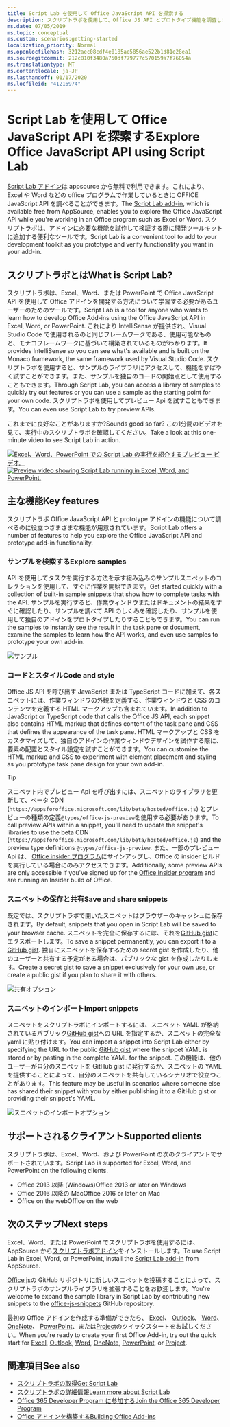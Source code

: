 ```yaml
---
title: Script Lab を使用して Office JavaScript API を探索する
description: スクリプトラボを使用して、Office JS API とプロトタイプ機能を調査します。
ms.date: 07/05/2019
ms.topic: conceptual
ms.custom: scenarios:getting-started
localization_priority: Normal
ms.openlocfilehash: 3212aec08cdf4e0185ae5856ae522b1d81e28ea1
ms.sourcegitcommit: 212c810f3480a750df779777c570159a7f76054a
ms.translationtype: MT
ms.contentlocale: ja-JP
ms.lasthandoff: 01/17/2020
ms.locfileid: "41216974"
---
```

# <a name="explore-office-javascript-api-using-script-lab"></a><span data-ttu-id="4abaa-103">Script Lab を使用して Office JavaScript API を探索する</span><span class="sxs-lookup"><span data-stu-id="4abaa-103">Explore Office JavaScript API using Script Lab</span></span>

<span data-ttu-id="4abaa-104">[Script Lab アドイン](https://appsource.microsoft.com/product/office/WA104380862)は appsource から無料で利用できます。これにより、Excel や Word などの office プログラムで作業しているときに OFFICE JavaScript API を調べることができます。</span><span class="sxs-lookup"><span data-stu-id="4abaa-104">The [Script Lab add-in](https://appsource.microsoft.com/product/office/WA104380862), which is available free from AppSource, enables you to explore the Office JavaScript API while you're working in an Office program such as Excel or Word.</span></span> <span data-ttu-id="4abaa-105">スクリプトラボは、アドインに必要な機能を試作して検証する際に開発ツールキットに追加する便利なツールです。</span><span class="sxs-lookup"><span data-stu-id="4abaa-105">Script Lab is a convenient tool to add to your development toolkit as you prototype and verify functionality you want in your add-in.</span></span>

## <a name="what-is-script-lab"></a><span data-ttu-id="4abaa-106">スクリプトラボとは</span><span class="sxs-lookup"><span data-stu-id="4abaa-106">What is Script Lab?</span></span>

<span data-ttu-id="4abaa-107">スクリプトラボは、Excel、Word、または PowerPoint で Office JavaScript API を使用して Office アドインを開発する方法について学習する必要があるユーザーのためのツールです。</span><span class="sxs-lookup"><span data-stu-id="4abaa-107">Script Lab is a tool for anyone who wants to learn how to develop Office Add-ins using the Office JavaScript API in Excel, Word, or PowerPoint.</span></span> <span data-ttu-id="4abaa-108">これにより IntelliSense が提供され、Visual Studio Code で使用されるのと同じフレームワークである、使用可能なものと、モナコフレームワークに基づいて構築されているものがわかります。</span><span class="sxs-lookup"><span data-stu-id="4abaa-108">It provides IntelliSense so you can see what's available and is built on the Monaco framework, the same framework used by Visual Studio Code.</span></span> <span data-ttu-id="4abaa-109">スクリプトラボを使用すると、サンプルのライブラリにアクセスして、機能をすばやく試すことができます。また、サンプルを独自のコードの開始点として使用することもできます。</span><span class="sxs-lookup"><span data-stu-id="4abaa-109">Through Script Lab, you can access a library of samples to quickly try out features or you can use a sample as the starting point for your own code.</span></span> <span data-ttu-id="4abaa-110">スクリプトラボを使用してプレビュー Api を試すこともできます。</span><span class="sxs-lookup"><span data-stu-id="4abaa-110">You can even use Script Lab to try preview APIs.</span></span>

<span data-ttu-id="4abaa-111">これまでに良好なことがありますか?</span><span class="sxs-lookup"><span data-stu-id="4abaa-111">Sounds good so far?</span></span> <span data-ttu-id="4abaa-112">この1分間のビデオを見て、実行中のスクリプトラボを確認してください。</span><span class="sxs-lookup"><span data-stu-id="4abaa-112">Take a look at this one-minute video to see Script Lab in action.</span></span>

<span data-ttu-id="4abaa-113">[![Excel、Word、PowerPoint での Script Lab の実行を紹介するプレビュー ビデオ。](../images/screenshot-wide-youtube.png 'Script Lab のプレビュー ビデオ')](https://aka.ms/scriptlabvideo)</span><span class="sxs-lookup"><span data-stu-id="4abaa-113">[![Preview video showing Script Lab running in Excel, Word, and PowerPoint.](../images/screenshot-wide-youtube.png 'Script Lab preview video')](https://aka.ms/scriptlabvideo)</span></span>

## <a name="key-features"></a><span data-ttu-id="4abaa-114">主な機能</span><span class="sxs-lookup"><span data-stu-id="4abaa-114">Key features</span></span>

<span data-ttu-id="4abaa-115">スクリプトラボ Office JavaScript API と prototype アドインの機能について調べるのに役立つさまざまな機能が用意されています。</span><span class="sxs-lookup"><span data-stu-id="4abaa-115">Script Lab offers a number of features to help you explore the Office JavaScript API and prototype add-in functionality.</span></span>

### <a name="explore-samples"></a><span data-ttu-id="4abaa-116">サンプルを検索する</span><span class="sxs-lookup"><span data-stu-id="4abaa-116">Explore samples</span></span>

<span data-ttu-id="4abaa-117">API を使用してタスクを実行する方法を示す組み込みのサンプルスニペットのコレクションを使用して、すぐに作業を開始できます。</span><span class="sxs-lookup"><span data-stu-id="4abaa-117">Get started quickly with a collection of built-in sample snippets that show how to complete tasks with the API.</span></span> <span data-ttu-id="4abaa-118">サンプルを実行すると、作業ウィンドウまたはドキュメントの結果をすぐに確認したり、サンプルを調べて API のしくみを確認したり、サンプルを使用して独自のアドインをプロトタイプしたりすることもできます。</span><span class="sxs-lookup"><span data-stu-id="4abaa-118">You can run the samples to instantly see the result in the task pane or document, examine the samples to learn how the API works, and even use samples to prototype your own add-in.</span></span>

![サンプル](../images/script-lab-samples.jpg)

### <a name="code-and-style"></a><span data-ttu-id="4abaa-120">コードとスタイル</span><span class="sxs-lookup"><span data-stu-id="4abaa-120">Code and style</span></span>

<span data-ttu-id="4abaa-121">Office JS API を呼び出す JavaScript または TypeScript コードに加えて、各スニペットには、作業ウィンドウの外観を定義する、作業ウィンドウと CSS のコンテンツを定義する HTML マークアップも含まれています。</span><span class="sxs-lookup"><span data-stu-id="4abaa-121">In addition to JavaScript or TypeScript code that calls the Office JS API, each snippet also contains HTML markup that defines content of the task pane and CSS that defines the appearance of the task pane.</span></span> <span data-ttu-id="4abaa-122">HTML マークアップと CSS をカスタマイズして、独自のアドインの作業ウィンドウデザインを試作する際に、要素の配置とスタイル設定を試すことができます。</span><span class="sxs-lookup"><span data-stu-id="4abaa-122">You can customize the HTML markup and CSS to experiment with element placement and styling as you prototype task pane design for your own add-in.</span></span>

> [!TIP]
> <span data-ttu-id="4abaa-123">スニペット内でプレビュー Api を呼び出すには、スニペットのライブラリを更新して、ベータ CDN (`https://appsforoffice.microsoft.com/lib/beta/hosted/office.js`) とプレビューの種類の定義`@types/office-js-preview`を使用する必要があります。</span><span class="sxs-lookup"><span data-stu-id="4abaa-123">To call preview APIs within a snippet, you'll need to update the snippet's libraries to use the beta CDN (`https://appsforoffice.microsoft.com/lib/beta/hosted/office.js`) and the preview type definitions `@types/office-js-preview`.</span></span> <span data-ttu-id="4abaa-124">また、一部のプレビュー Api は、 [Office insider プログラム](https://products.office.com/office-insider)にサインアップし、Office の insider ビルドを実行している場合にのみアクセスできます。</span><span class="sxs-lookup"><span data-stu-id="4abaa-124">Additionally, some preview APIs are only accessible if you've signed up for the [Office Insider program](https://products.office.com/office-insider) and are running an Insider build of Office.</span></span>

### <a name="save-and-share-snippets"></a><span data-ttu-id="4abaa-125">スニペットの保存と共有</span><span class="sxs-lookup"><span data-stu-id="4abaa-125">Save and share snippets</span></span>

<span data-ttu-id="4abaa-126">既定では、スクリプトラボで開いたスニペットはブラウザーのキャッシュに保存されます。</span><span class="sxs-lookup"><span data-stu-id="4abaa-126">By default, snippets that you open in Script Lab will be saved to your browser cache.</span></span> <span data-ttu-id="4abaa-127">スニペットを完全に保存するには、それを[GitHub gist](https://gist.github.com)にエクスポートします。</span><span class="sxs-lookup"><span data-stu-id="4abaa-127">To save a snippet permanently, you can export it to a [GitHub gist](https://gist.github.com).</span></span> <span data-ttu-id="4abaa-128">独自にスニペットを保存するための secret gist を作成したり、他のユーザーと共有する予定がある場合は、パブリックな gist を作成したりします。</span><span class="sxs-lookup"><span data-stu-id="4abaa-128">Create a secret gist to save a snippet exclusively for your own use, or create a public gist if you plan to share it with others.</span></span>

![共有オプション](../images/script-lab-share.jpg)

### <a name="import-snippets"></a><span data-ttu-id="4abaa-130">スニペットのインポート</span><span class="sxs-lookup"><span data-stu-id="4abaa-130">Import snippets</span></span>

<span data-ttu-id="4abaa-131">スニペットをスクリプトラボにインポートするには、スニペット YAML が格納されているパブリック[GitHub gist](https://gist.github.com)への URL を指定するか、スニペットの完全な yaml に貼り付けます。</span><span class="sxs-lookup"><span data-stu-id="4abaa-131">You can import a snippet into Script Lab either by specifying the URL to the public [GitHub gist](https://gist.github.com) where the snippet YAML is stored or by pasting in the complete YAML for the snippet.</span></span> <span data-ttu-id="4abaa-132">この機能は、他のユーザーが自分のスニペットを GitHub gist に発行するか、スニペットの YAML を提供することによって、自分のスニペットを共有しているシナリオで役立つことがあります。</span><span class="sxs-lookup"><span data-stu-id="4abaa-132">This feature may be useful in scenarios where someone else has shared their snippet with you by either publishing it to a GitHub gist or providing their snippet's YAML.</span></span>

![スニペットのインポートオプション](../images/script-lab-import-snippet.jpg)

## <a name="supported-clients"></a><span data-ttu-id="4abaa-134">サポートされるクライアント</span><span class="sxs-lookup"><span data-stu-id="4abaa-134">Supported clients</span></span>

<span data-ttu-id="4abaa-135">スクリプトラボは、Excel、Word、および PowerPoint の次のクライアントでサポートされています。</span><span class="sxs-lookup"><span data-stu-id="4abaa-135">Script Lab is supported for Excel, Word, and PowerPoint on the following clients.</span></span>

- <span data-ttu-id="4abaa-136">Office 2013 以降 (Windows)</span><span class="sxs-lookup"><span data-stu-id="4abaa-136">Office 2013 or later on Windows</span></span>
- <span data-ttu-id="4abaa-137">Office 2016 以降の Mac</span><span class="sxs-lookup"><span data-stu-id="4abaa-137">Office 2016 or later on Mac</span></span>
- <span data-ttu-id="4abaa-138">Office on the web</span><span class="sxs-lookup"><span data-stu-id="4abaa-138">Office on the web</span></span>

## <a name="next-steps"></a><span data-ttu-id="4abaa-139">次のステップ</span><span class="sxs-lookup"><span data-stu-id="4abaa-139">Next steps</span></span>

<span data-ttu-id="4abaa-140">Excel、Word、または PowerPoint でスクリプトラボを使用するには、AppSource から[スクリプトラボアドイン](https://appsource.microsoft.com/product/office/WA104380862)をインストールします。</span><span class="sxs-lookup"><span data-stu-id="4abaa-140">To use Script Lab in Excel, Word, or PowerPoint, install the [Script Lab add-in](https://appsource.microsoft.com/product/office/WA104380862) from AppSource.</span></span> 

<span data-ttu-id="4abaa-141">[Office js](https://github.com/OfficeDev/office-js-snippets#office-js-snippets)の GitHub リポジトリに新しいスニペットを投稿することによって、スクリプトラボのサンプルライブラリを拡張することをお歓迎します。</span><span class="sxs-lookup"><span data-stu-id="4abaa-141">You're welcome to expand the sample library in Script Lab by contributing new snippets to the [office-js-snippets](https://github.com/OfficeDev/office-js-snippets#office-js-snippets) GitHub repository.</span></span>

<span data-ttu-id="4abaa-142">最初の Office アドインを作成する準備ができたら、 [Excel](../quickstarts/excel-quickstart-jquery.md)、 [Outlook](/outlook/add-ins/quick-start?context=office/dev/add-ins/context)、 [Word](../quickstarts/word-quickstart.md)、 [OneNote](../quickstarts/onenote-quickstart.md)、 [PowerPoint](../quickstarts/powerpoint-quickstart.md)、または[Project](../quickstarts/project-quickstart.md)のクイックスタートをお試しください。</span><span class="sxs-lookup"><span data-stu-id="4abaa-142">When you're ready to create your first Office Add-in, try out the quick start for [Excel](../quickstarts/excel-quickstart-jquery.md), [Outlook](/outlook/add-ins/quick-start?context=office/dev/add-ins/context), [Word](../quickstarts/word-quickstart.md), [OneNote](../quickstarts/onenote-quickstart.md), [PowerPoint](../quickstarts/powerpoint-quickstart.md), or [Project](../quickstarts/project-quickstart.md).</span></span>

## <a name="see-also"></a><span data-ttu-id="4abaa-143">関連項目</span><span class="sxs-lookup"><span data-stu-id="4abaa-143">See also</span></span>

- [<span data-ttu-id="4abaa-144">スクリプトラボの取得</span><span class="sxs-lookup"><span data-stu-id="4abaa-144">Get Script Lab</span></span>](https://appsource.microsoft.com/product/office/WA104380862)
- [<span data-ttu-id="4abaa-145">スクリプトラボの詳細情報</span><span class="sxs-lookup"><span data-stu-id="4abaa-145">Learn more about Script Lab</span></span>](https://github.com/OfficeDev/script-lab#script-lab-a-microsoft-garage-project)
- [<span data-ttu-id="4abaa-146">Office 365 Developer Program に参加する</span><span class="sxs-lookup"><span data-stu-id="4abaa-146">Join the Office 365 Developer Program</span></span>](https://developer.microsoft.com/office/dev-program)
- [<span data-ttu-id="4abaa-147">Office アドインを構築する</span><span class="sxs-lookup"><span data-stu-id="4abaa-147">Building Office Add-ins</span></span>](../overview/office-add-ins-fundamentals.md)
